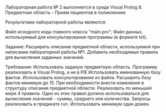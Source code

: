 ﻿Лабораторная работа № 2 выполняется в среде Visual Prolog 8. 
Предметная область - Прием пациентов в поликлинике

Результатами лабораторной работы являются:

Файл исходного кода главного класса "main.pro"; Файл данных, используемый для консультирования программы (в формате txt). 

Задание:
Расширить описание предметной области, используемой при написании лабораторной работы №1. 
Добавить необходимые правила для вычисления заданных значений.

Требования:
Использовать заданую предметную область. Программу реализовать в Visual Prolog, а не в PIE 
Использовать именованную базу фактов. 
Использовать консультирование из файла. 
Расширить базу фактов минимум до 15. 
При необходимости внести изменения в структуру описания предметной области. 
Реализовать по меньшей мере 4 правила. 
Одно из этих правил должно использоваться для вычисления значений - суммы, среднего или количества. 
Запросы реализовать в предикате run.
Использовать минимум один домен.
